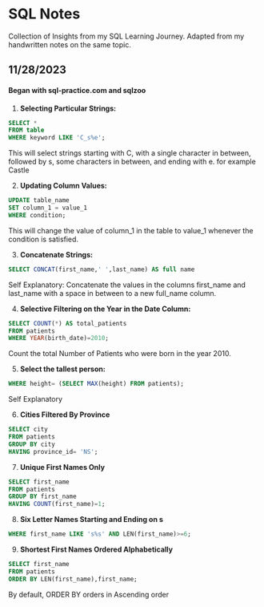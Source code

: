 # SQL Notes 
Collection of Insights from my SQL Learning Journey. Adapted from my handwritten notes on the same topic.
## 11/28/2023 
#### Began with sql-practice.com and sqlzoo
1. **Selecting Particular Strings:**
   
```sql
SELECT *
FROM table
WHERE keyword LIKE 'C_s%e';
```
This will select strings starting with C, with a single character in between, followed by s, some characters in between, and ending with e.
for example Castle

2. **Updating Column Values:**
   
```sql
UPDATE table_name
SET column_1 = value_1
WHERE condition;
```
This will change the value of column_1 in the table to value_1 whenever the condition is satisfied.

3. **Concatenate Strings:**
```sql
SELECT CONCAT(first_name,' ',last_name) AS full name
```
Self Explanatory: Concatenate the values in the columns first_name and last_name with a space in between to a new full_name column. 

4. **Selective Filtering on the Year in the Date Column:**
```sql
SELECT COUNT(*) AS total_patients
FROM patients
WHERE YEAR(birth_date)=2010;
```
Count the total Number of Patients who were born in the year 2010.

5. **Select the tallest person:**
```sql
WHERE height= (SELECT MAX(height) FROM patients);
```
Self Explanatory

6. **Cities Filtered By Province**
```sql
SELECT city
FROM patients
GROUP BY city
HAVING province_id= 'NS';
``` 

7. **Unique First Names Only**
```sql
SELECT first_name
FROM patients
GROUP BY first_name
HAVING COUNT(first_name)=1;
```

8. **Six Letter Names Starting and Ending on s**
```sql
WHERE first_name LIKE 's%s' AND LEN(first_name)>=6;
```
9. **Shortest First Names Ordered Alphabetically**
```sql
SELECT first_name
FROM patients
ORDER BY LEN(first_name),first_name;
``` 
By default, ORDER BY orders in Ascending order  
